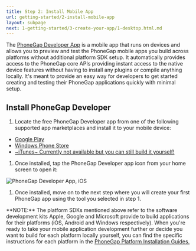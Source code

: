 ```yaml
---
title: Step 2: Install Mobile App
url: getting-started/2-install-mobile-app
layout: subpage
next: 1-getting-started/3-create-your-app/1-desktop.html.md
---
```


The [PhoneGap Developer App](http://app.phonegap.com) is a mobile app that runs on devices and allows you to preview and test the PhoneGap mobile
apps you build across platforms without additional platform SDK setup. It automatically provides access to the PhoneGap core APIs
providing instant access to the native device features without having to install any plugins or compile anything locally. It's meant to provide
an easy way for developers to get started creating and testing their PhoneGap applications quickly with minimal setup.

## Install PhoneGap Developer

1. Locate the free PhoneGap Developer app from one of the following supported app marketplaces and install it to your mobile device:

  - [Google Play](https://play.google.com/store/apps/details?id=com.adobe.phonegap.app)
  - [Windows Phone Store](https://www.microsoft.com/en-us/store/p/phonegap-developer/9wzdncrdfsj0)
  - [~iTunes~ Currently not available but you can still build it yourself!](https://blog.phonegap.com/update-on-the-phonegap-developer-app-ios-99e07e3309dd)

1. Once installed, tap the PhoneGap Developer app icon from your home screen to open it:

  <img class="mobile-image" src="/images/dev-app-enter-add.png" alt="PhoneGap Developer App, iOS"/>

1. Once installed, move on to the next step where you will create your first PhoneGap app using the tool you selected in step 1.

  <div class="alert--info">**NOTE:** The platform SDKs mentioned above refer to the software development kits Apple, Google and Microsoft provide to build applications for their platforms (iOS, Android and Windows respectively).
 When you're ready to take your mobile application development further or decide you want to build for each platform locally yourself, you can find the specific instructions for each platform in the <a href='http://docs.phonegap.com/en/edge/guide_platforms_index.md.html#Platform%20Guides'>PhoneGap Platform Installation Guides.</a>
 </div>
